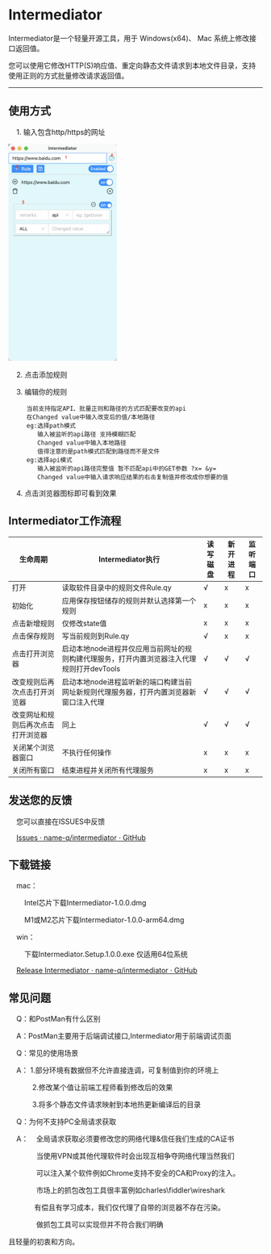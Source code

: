 # Intermediator

Intermediator是一个轻量开源工具，用于 Windows(x64)、 Mac 系统上修改接口返回值。

您可以使用它修改HTTP(S)响应值、重定向静态文件请求到本地文件目录，支持使用正则的方式批量修改请求返回值。

---

## 使用方式

    1. 输入包含http/https的网址

<img title="" src="./readme/2022-11-26-13-10-19-image.png" alt="" width="215">

    2. 点击添加规则

    3. 编辑你的规则

```便捷的编辑你的规则
     当前支持指定API、批量正则和路径的方式匹配要改变的api
     在Changed value中输入改变后的值/本地路径
     eg:选择path模式 
        输入被监听的api路径 支持模糊匹配
        Changed value中输入本地路径
        值得注意的是path模式匹配到路径而不是文件
     eg:选择api模式
        输入被监听的api路径完整值 暂不匹配api中的GET参数 ?x= &y=
        Changed value中输入请求响应结果的右击复制值并修改成你想要的值
```

    4. 点击浏览器图标即可看到效果

## Intermediator工作流程

| 生命周期              | Intermediator执行                                     | 读写磁盘 | 新开进程 | 监听端口 |
| ----------------- | --------------------------------------------------- | ---- | ---- | ---- |
| 打开                | 读取软件目录中的规则文件Rule.qy                                 | √    | x    | x    |
| 初始化               | 应用保存按钮储存的规则并默认选择第一个规则                               | x    | x    | x    |
| 点击新增规则            | 仅修改state值                                           | x    | x    | x    |
| 点击保存规则            | 写当前规则到Rule.qy                                       | √    | x    | x    |
| 点击打开浏览器           | 启动本地node进程并仅应用当前网址的规则构建代理服务，打开内置浏览器注入代理规则打开devTools | √    | √    | √    |
| 改变规则后再次点击打开浏览器    | 启动本地node进程监听新的端口构建当前网址新规则代理服务器，打开内置浏览器新窗口注入代理       | √    | √    | √    |
| 改变网址和规则后再次点击打开浏览器 | 同上                                                  | √    | √    | √    |
| 关闭某个浏览器窗口         | 不执行任何操作                                             | x    | x    | x    |
| 关闭所有窗口            | 结束进程并关闭所有代理服务                                       | x    | x    | x    |

## 

## 发送您的反馈

    您可以直接在ISSUES中反馈

    [Issues · name-q/intermediator · GitHub](https://github.com/name-q/intermediator/issues)

## 下载链接

    mac：

        Intel芯片下载Intermediator-1.0.0.dmg

        M1或M2芯片下载Intermediator-1.0.0-arm64.dmg

    win：

        下载Intermediator.Setup.1.0.0.exe 仅适用64位系统

    [Release Intermediator · name-q/intermediator · GitHub](https://github.com/name-q/intermediator/releases/tag/PublicTest)

## 常见问题

    Q：和PostMan有什么区别

    A：PostMan主要用于后端调试接口,Intermediator用于前端调试页面

    Q：常见的使用场景

    A：  1.部分环境有数据但不允许直接连调，可复制值到你的环境上

            2.修改某个值让前端工程师看到修改后的效果

            3.将多个静态文件请求映射到本地热更新编译后的目录

    Q：为何不支持PC全局请求获取

    A：    全局请求获取必须要修改您的网络代理&信任我们生成的CA证书

              当使用VPN或其他代理软件时会出现互相争夺网络代理当然我们

              可以注入某个软件例如Chrome支持不安全的CA和Proxy的注入。

              市场上的抓包改包工具很丰富例如charles\fiddler\wireshark

              有偿且有学习成本，我们仅代理了自带的浏览器不存在污染。

              做抓包工具可以实现但并不符合我们明确

且轻量的初衷和方向。
